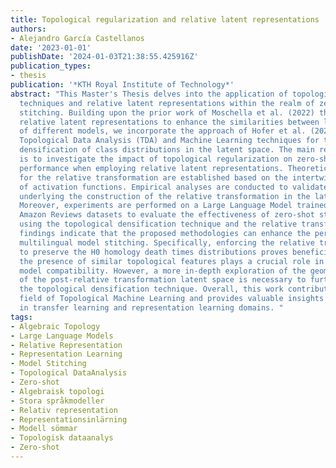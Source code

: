 ```yaml
---
title: Topological regularization and relative latent representations
authors:
- Alejandro García Castellanos
date: '2023-01-01'
publishDate: '2024-01-03T21:38:55.425916Z'
publication_types:
- thesis
publication: '*KTH Royal Institute of Technology*'
abstract: "This Master's Thesis delves into the application of topological regularization
  techniques and relative latent representations within the realm of zero-shot model
  stitching. Building upon the prior work of Moschella et al. (2022) that introduces
  relative latent representations to enhance the similarities between latent spaces
  of different models, we incorporate the approach of Hofer et al. (2021), which combines
  Topological Data Analysis (TDA) and Machine Learning techniques for topological
  densification of class distributions in the latent space. The main research objective
  is to investigate the impact of topological regularization on zero-shot stitching
  performance when employing relative latent representations. Theoretical foundations
  for the relative transformation are established based on the intertwiner groups
  of activation functions. Empirical analyses are conducted to validate the assumptions
  underlying the construction of the relative transformation in the latent space.
  Moreover, experiments are performed on a Large Language Model trained on multilingual
  Amazon Reviews datasets to evaluate the effectiveness of zero-shot stitching while
  using the topological densification technique and the relative transformation. The
  findings indicate that the proposed methodologies can enhance the performance of
  multilingual model stitching. Specifically, enforcing the relative transformation
  to preserve the H0 homology death times distributions proves beneficial. Additionally,
  the presence of similar topological features plays a crucial role in achieving higher
  model compatibility. However, a more in-depth exploration of the geometric properties
  of the post-relative transformation latent space is necessary to further improve
  the topological densification technique. Overall, this work contributes to the emerging
  field of Topological Machine Learning and provides valuable insights for researchers
  in transfer learning and representation learning domains. "
tags:
- Algebraic Topology
- Large Language Models
- Relative Representation
- Representation Learning
- Model Stitching
- Topological DataAnalysis
- Zero-shot
- Algebraisk topologi
- Stora språkmodeller
- Relativ representation
- Representationsinlärning
- Modell sömmar
- Topologisk dataanalys
- Zero-shot
---
```

